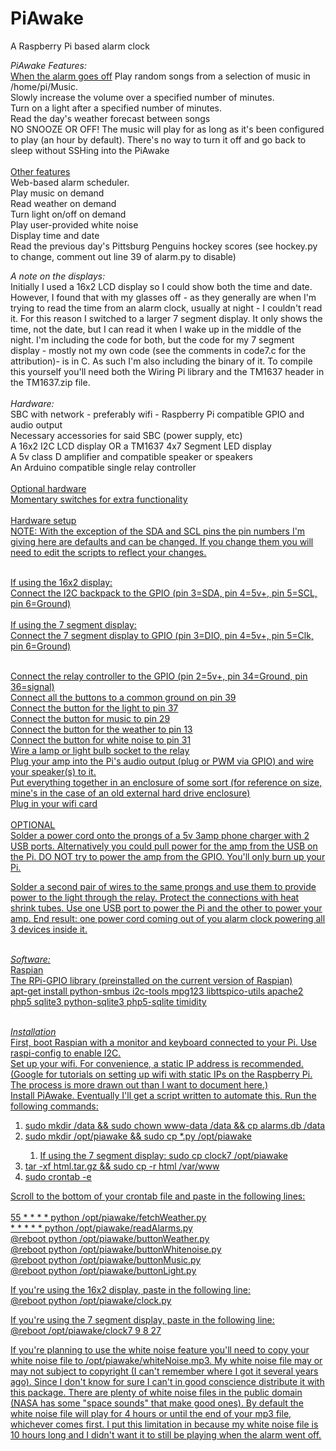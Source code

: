 # PiAwake
A Raspberry Pi based alarm clock

<i>PiAwake Features:</i><br>
  <u>When the alarm goes off</u>
  Play random songs from a selection of music in /home/pi/Music. <br>
  Slowly increase the volume over a specified number of minutes.<br>
  Turn on a light after a specified number of minutes.<br>
  Read the day's weather forecast between songs<br>
  NO SNOOZE OR OFF! The music will play for as long as it's been configured to play (an hour by default). There's 
    no way to turn it off and go back to sleep without SSHing into the PiAwake<br>
  <br>
  <u>Other features</u><br>
  Web-based alarm scheduler.<br>
  Play music on demand<br>
  Read weather on demand<br>
  Turn light on/off on demand<br>
  Play user-provided white noise<br>
  Display time and date<br>
  Read the previous day's Pittsburg Penguins hockey scores (see hockey.py to change, comment out line 39 of alarm.py to disable)<br>
  
  <i>A note on the displays:</i><br>
  Initially I used a 16x2 LCD display so I could show both the time and date. However, I found that with my glasses off - as they generally are when I'm trying to read the time from an alarm clock, usually at night - I couldn't read it. For this reason I switched to a larger 7 segment display. It only shows the time, not the date, but I can read it when I wake up in the middle of the night. I'm including the code for both, but the code for my 7 segment display - mostly not my own code (see the comments in code7.c for the attribution)- is in C. As such I'm also including the binary of it. To compile this yourself you'll need both the Wiring Pi library and the TM1637 header in the TM1637.zip file.<br>
  <br>
<i>Hardware:</i><br>
  SBC with network - preferably wifi - Raspberry Pi compatible GPIO and audio output<br>
  Necessary accessories for said SBC (power supply, etc)<br>
  A 16x2 I2C LCD display OR a TM1637 4x7 Segment LED display<br>
  A 5v class D amplifier and compatible speaker or speakers<br>
  An Arduino compatible single relay controller<br>
  <br>
  <u>Optional hardware<u><br>
  Momentary switches for extra functionality<br>
  <br>
  <u>Hardware setup</u><br>
  NOTE: With the exception of the SDA and SCL pins the pin numbers I'm giving here are defaults and can be changed. If you change them you will need to edit the scripts to reflect your changes.<br><br>
  
  If using the 16x2 display:<br>
    Connect the I2C backpack to the GPIO (pin 3=SDA, pin 4=5v+, pin 5=SCL, pin 6=Ground)<br>
  <br>
  If using the 7 segment display:<br>
    Connect the 7 segment display to GPIO (pin 3=DIO, pin 4=5v+, pin 5=Clk, pin 6=Ground)<br><br>
  
  Connect the relay controller to the GPIO (pin 2=5v+, pin 34=Ground, pin 36=signal)<br>
  Connect all the buttons to a common ground on pin 39<br>
  Connect the button for the light to pin 37<br>
  Connect the button for music to pin 29<br>
  Connect the button for the weather to pin 13<br>
  Connect the button for white noise to pin 31<br>
  Wire a lamp or light bulb socket to the relay<br>
  Plug your amp into the Pi's audio output (plug or PWM via GPIO) and wire your speaker(s) to it.<br>
  Put everything together in an enclosure of some sort (for reference on size, mine's in the case of an old external hard drive enclosure)<br>
  Plug in your wifi card<br>
  <br>
  OPTIONAL<br>
  Solder a power cord onto the prongs of a 5v 3amp phone charger with 2 USB ports. Alternatively you could pull power for the amp from the USB on the Pi. DO NOT try to power the amp from the GPIO. You'll only burn up your Pi.
  
 Solder a second pair of wires to the same prongs and use them to provide power to the light through the relay. Protect the connections with heat shrink tubes. Use one USB port to power the Pi and the other to power your amp. End result: one power cord coming out of you alarm clock powering all 3 devices inside it.<br>
  
  
<br>
<i>Software:</i><br>
  Raspian<br>
  The RPi-GPIO library (preinstalled on the current version of Raspian)<br>
  apt-get install python-smbus i2c-tools mpg123 libttspico-utils apache2 php5 sqlite3 python-sqlite3 php5-sqlite timidity
  <br><br>
  
<i>Installation</i><br>
  First, boot Raspian with a monitor and keyboard connected to your Pi. Use raspi-config to enable I2C.<br>
  Set up your wifi. For convenience, a static IP address is recommended. (Google for tutorials on setting up wifi with static IPs on the Raspberry Pi. The process is more drawn out than I want to document here.)<br>
  Install PiAwake. Eventually I'll get a script written to automate this. Run the following commands:
  <ol>
  <li>sudo mkdir /data && sudo chown www-data /data && cp alarms.db /data</li>
  <li>sudo mkdir /opt/piawake && sudo cp *.py /opt/piawake</li>
  <ol>
    <li>If using the 7 segment display: sudo cp clock7 /opt/piawake</li>
  </ol>
  <li>tar -xf html.tar.gz && sudo cp -r html /var/www</li>
  <li>sudo crontab -e</li>
  </ol>
  <p>
  Scroll to the bottom of your crontab file and paste in the following lines:<br><br>
  55 * * * * python /opt/piawake/fetchWeather.py<br>
  * * * * * python /opt/piawake/readAlarms.py<br>
  @reboot python /opt/piawake/buttonWeather.py<br>
  @reboot python /opt/piawake/buttonWhitenoise.py<br>
  @reboot python /opt/piawake/buttonMusic.py<br>
  @reboot python /opt/piawake/buttonLight.py<br>
  
  </p>
  <p>
  If you're using the 16x2 display, paste in the following line:<br>
  @reboot python /opt/piawake/clock.py
  </p>
  <p>
  If you're using the 7 segment display, paste in the following line:<br>
  @reboot /opt/piawake/clock7 9 8 27
  
  
  </p>
  
  If you're planning to use the white noise feature you'll need to copy your white noise file to /opt/piawake/whiteNoise.mp3. My white noise file may or may not subject to copyright (I can't remember where I got it several years ago). Since I don't know for sure I can't in good conscience distribute it with this package. There are plenty of white noise files in the public domain (NASA has some "space sounds" that make good ones). By default the white noise file will play for 4 hours or until the end of your mp3 file, whichever comes first. I put this limitation in because my white noise file is 10 hours long and I didn't want it to still be playing when the alarm went off.
